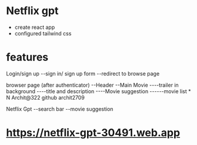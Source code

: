 # Netflix gpt

- create react app
- configured tailwind css

# features

Login/sign up
--sign in/ sign up form
--redirect to browse page

browser page (after authenticator)
--Header
--Main Movie
----trailer in background
----title and description
----Movie suggestion
------movie list \* N Archit@322 github archit2709

Netflix Gpt
--search bar
--movie suggestion

# https://netflix-gpt-30491.web.app
